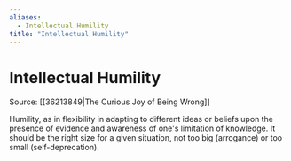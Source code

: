 ```yaml
---
aliases:
  - Intellectual Humility
title: "Intellectual Humility"
---
```


# Intellectual Humility
Source: [[36213849|The Curious Joy of Being Wrong]]

Humility, as in flexibility in adapting to different ideas or beliefs upon the presence of evidence and awareness of one's limitation of knowledge. It should be the right size for a given situation, not too big (arrogance) or too small (self-deprecation).